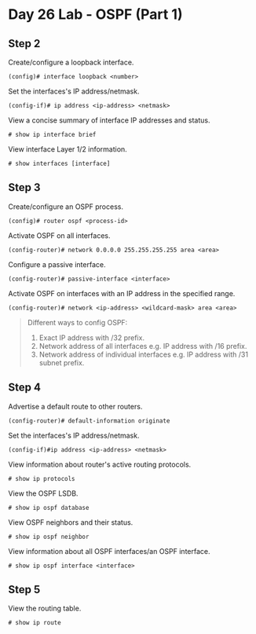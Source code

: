 # Day 26 Lab - OSPF (Part 1)

## Step 2

Create/configure a loopback interface.

```
(config)# interface loopback <number>
```

Set the interfaces's IP address/netmask.

```
(config-if)# ip address <ip-address> <netmask>
```

View a concise summary of interface IP addresses and status.

```
# show ip interface brief
```

View interface Layer 1/2 information.

```
# show interfaces [interface]
```

## Step 3

Create/configure an OSPF process.

```
(config)# router ospf <process-id>
```

Activate OSPF on all interfaces.

```
(config-router)# network 0.0.0.0 255.255.255.255 area <area>
```

Configure a passive interface.

```
(config-router)# passive-interface <interface>
```

Activate OSPF on interfaces with an IP address in the specified range.

```
(config-router)# network <ip-address> <wildcard-mask> area <area>
```

> Different ways to config OSPF:
>1. Exact IP address with /32 prefix.
>2. Network address of all interfaces e.g. IP address with /16 prefix.
>3. Network address of individual interfaces e.g. IP address with /31 subnet prefix.

## Step 4

Advertise a default route to other routers.

```
(config-router)# default-information originate
```

Set the interfaces's IP address/netmask.

```
(config-if)#ip address <ip-address> <netmask>
```

View information about router's active routing protocols.

```
# show ip protocols
```

View the OSPF LSDB.

```
# show ip ospf database
```

View OSPF neighbors and their status.

```
# show ip ospf neighbor
```

View information about all OSPF interfaces/an OSPF interface.

```
# show ip ospf interface <interface>
```

## Step 5

View the routing table.

```
# show ip route
```
